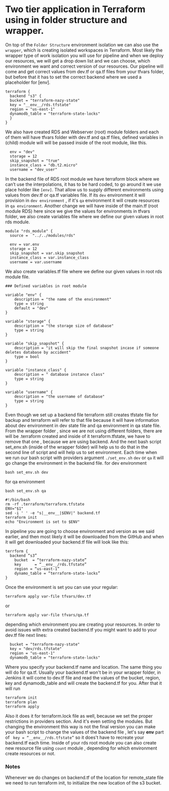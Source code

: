 # Two tier application in Terraform using in folder structure  and wrapper.

On top of the `Folder Structure` environment isolation we can also use the `wrapper`, which is creating isolated workspaces in Terraform. Most likely the wrapper type of work isolation you will use for pipeline and when we deploy our resources, we will get a drop down list and we can choose, which environment we want and correct version of our resources. Our pipeline will come and get correct values from dev.tf or qa.tf files from your tfvars folder,  but before that it has to set the correct backend where we used a placeholder for [env].
```
terraform {
  backend "s3" {
  bucket = "terraform-nazy-state"
  key = "__env__/rds.tfstate"
  region = "us-east-1"
  dynamodb_table = "terraform-state-locks"
  } 
}
```

We also have created RDS and Webserver (root) module folders and each of them will have tfvars folder with dev.tf and qa.tf files, defined variables in (child) module will will be passed inside of the root module, like this.

```
  env = "dev"
  storage = 12
  skip_snapshot = "true"
  instance_class = "db.t2.micro"
  username = "dev_user"

```

In the backend file of RDS root module we have terraform block where we can’t use the interpolations, it has to be hard coded, to go around it we use place holder like ```[env]```. That allow us to supply different environments using values from dev.tf or qa.tf variables file. If its ```dev``` environment it will provision in ```dev environment``` , if it's ```qa``` environment it will create resources in ```qa environment```.  Another change we will have inside of the main.tf (root module RDS) here since we give the values for environments in tfvars folder, we also create variables file where we define our given values in root rds module.

```
module "rds_module" {
  source =  "../../modules/rds"
  
  env = var.env
  storage = 12
  skip_snapshot = var.skip_snapshot
  instance_class = var.instance_class
  username = var.username

```
We also create variables.tf file where we define our given values in root rds module file.

```
### Defined variables in root module 

variable "env" {
    description = "the name of the environment"
    type = string
    default = "dev"
} 

variable "storage" {
    description = "the storage size of database"
    type = string
}

variable "skip_snapshot" {
    description = "it will skip the final snapshot incase if someone deletes database by accident"
    type = bool
}

variable "instance_class" {
    description = " database instance class"
    type = string
}

variable "username" {
    description = "the username of database"
    type = string
}
```
Even though we set up a backend file terraform still creates tfstate file for backup and terraform will refer to that file because it will have information about dev environment in dev state file and qa environment in qa state file. From the wrapper folder , since we are not using different folders, there are will be .terraform created and inside of it terraform.tfstate, we have to remove that one , because we are using backend. And the next bash script set_env.sh (inside of the wrapper folder) will help us to do that in the second line of script and will help us to set environment. Each time when we run our bash script with providers argument ```./set_env.sh``` ```dev``` or ```qa``` it will go change the environment in the backend file.
for dev environment
```
bash set_env.sh dev 
```
for qa environment
``` 
bash set_env.sh qa   
```
```
#!/bin/bash
rm -rf .terraform/terraform.tfstate
ENV="$1"
sed -i ' ' -e "s|__env__|$ENV|" backend.tf
terraform init
echo "Environment is set to $ENV"
```
In pipeline you are going to choose environment and version as we said earlier, and then most likely it will be downloaded from the GitHub and when it will get downloaded your backend.tf file will look like this:
```
terrform {
  backend “s3”
    bucket  = “terraform-nazy-state”
    key      = “__env__/rds.tfstate”
    region = “us-east-1”
    dynamo_table = “terraform-state-locks”
}
```
Once the environment is set you can use your regular:
```
terraform apply var-file tfvars/dev.tf
```
or
```
terraform apply var-file tfvars/qa.tf
```
depending which environment you are creating your resources. 
In order to avoid issues with extra created backend.tf you might want to add to your dev.tf file next lines:
```
  bucket = "terraform-nazy-state"
  key = "dev/rds.tfstate"
  region = "us-east-1"
  dynamodb_table = "terraform-state-locks" 
```
Where you specify your backend.tf name and location. The same thing you will do for qa.tf. Usually your backend.tf won't be in your wrapper folder, in Jenkins it will come to dev.tf file and read the values of the bucket, region, key and dynamodb_table and will create the backend.tf for you. After that it will run
```
terraform init
terraform plan
terraform apply
```
Also it does it for terraform.lock file as well, because we set the proper restrictions in providers section. And it's even setting the modules. 
But changing the environment this way is not the final version you can make your bash script to change the values of the backend file , let's say __env__ part of ``` key = “__env__/rds.tfstate”``` so it does't have to recreate your backend.tf each time. 
Inside of your rds root module you can also create new resource file using ```count``` module , depending for which environment create resources or not.

### Notes

Whenever we do changes on backend.tf of the location for remote_state file we need to run terraform init, to initialize the new location of the s3 bucket.